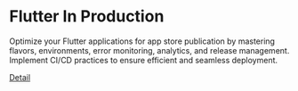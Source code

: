 # Flutter In Production

Optimize your Flutter applications for app store publication by mastering flavors, environments, error monitoring, analytics, and release management. Implement CI/CD practices to ensure efficient and seamless deployment. 

[Detail](https://eduitfree.com/course/flutter-in-production)
